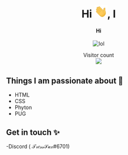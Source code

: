 <div align="center">
<h1 align="center">Hi <img width="35" src="https://github.com/1999AZZAR/1999AZZAR/blob/main/resources/img/waving.gif">, I</h1>
<h4 align="center">Hi</h4>
</div>

<div align="center">
<img src="https://th.bing.com/th/id/R.c3309202d4db484b54ef0349c8844555?rik=%2fsN9EnI2g07GZw&riu=http%3a%2f%2fgifimage.net%2fwp-content%2fuploads%2f2017%2f09%2fanime-flustered-gif-1.gif&ehk=1w2d1p8LoQxzhCoS4pPI5Xd7Rme0Sq37MVeqeOrHjjs%3d&risl=&pid=ImgRaw&r=0" alt="lol">
 </div>

<p align="center"> 
  Visitor count<br>
  <img src="https://komarev.com/ghpvc/?username=your-github-TressSaxx&color=green" />
</p>

## Things I am passionate about :revolving_hearts:

- HTML
- CSS
- Phyton
- PUG

## Get in touch :sparkles: 

-Discord ( 𝒯𝓇𝑒𝓈𝓈𝒮𝒶𝓍#6701)
